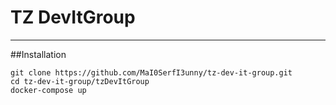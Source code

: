 # TZ DevItGroup
---
##Installation

```
git clone https://github.com/MaI0SerfI3unny/tz-dev-it-group.git
cd tz-dev-it-group/tzDevItGroup
docker-compose up
```
